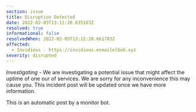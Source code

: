 ```yaml
---
section: issue
title: Disruption Detected
date: 2022-02-05T13:11:20.635163Z
resolved: true
informational: false
resolvedWhen: 2022-02-05T13:12:28.661703Z
affected:
  - Invidious - https://invidious.esmailelbob.xyz
severity: disrupted
---
```

*Investigating* - We are investigating a potential issue that might affect the uptime of one our of services. We are sorry for any inconvenience this may cause you. This incident post will be updated once we have more information.

This is an automatic post by a monitor bot.
        